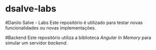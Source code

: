 # dsalve-labs

#Danilo Salve - Labs
Este repositório é utilizado para testar novas funcionalidades ou novas implementações.

#Backend
Este repositório utiliza a biblioteca _Angular In Memory_ para simular um servidor _backend_.